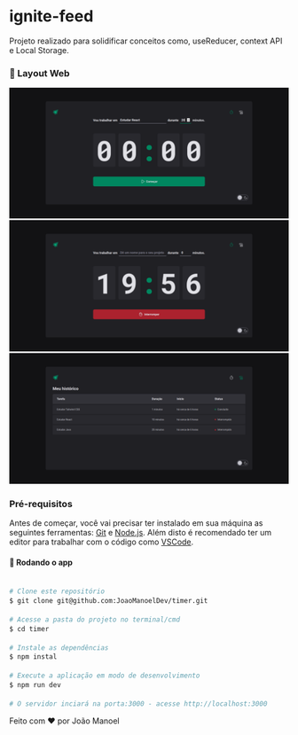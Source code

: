 # ignite-feed

Projeto realizado para solidificar conceitos como, useReducer, context API e Local Storage.

### 🎨 Layout Web

<p align="center">
   <img alt = "Web app" src = "./.github/images/home01.png" width="800px" />
   <img alt = "Web app" src = "./.github/images/home02.png" width="800px" />
   <img alt = "Web app" src = "./.github/images/history.png" width="800px" />
</p>

### Pré-requisitos

Antes de começar, você vai precisar ter instalado em sua máquina as seguintes ferramentas:
[Git](https://git-scm.com) e [Node.js](https://nodejs.org/en/). 
Além disto é recomendado ter um editor para trabalhar com o código como [VSCode](https://code.visualstudio.com/).

#### 🎲 Rodando o app

```bash

# Clone este repositório
$ git clone git@github.com:JoaoManoelDev/timer.git

# Acesse a pasta do projeto no terminal/cmd
$ cd timer

# Instale as dependências
$ npm instal

# Execute a aplicação em modo de desenvolvimento
$ npm run dev

# O servidor inciará na porta:3000 - acesse http://localhost:3000

```

Feito com ❤️ por João Manoel
